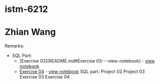 # istm-6212
# Zhian Wang
Remarks:
* SQL Part:
  * [Exercise 03](README.md#Exercise 03---view-notebook) - [view notebook](ISTM-6212-Data-Management-SQL/Exercise/exercise-03.ipynb)
  * [Exercise 04](01_basic_data_prep.md#r-datatable---view-notebook) - [view notebook](src/notebooks/r/R_Part_1_data.table.ipynb)
SQL part:
Project 02
Project 03
Exercise 03
Exercise 04
